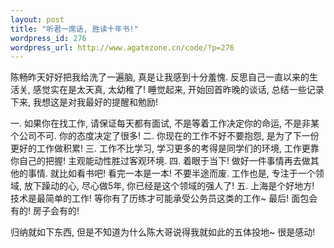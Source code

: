 ```yaml
--- 
layout: post
title: "听君一席话, 胜读十年书!"
wordpress_id: 276
wordpress_url: http://www.agatezone.cn/code/?p=276
---
```

陈畅昨天好好把我给洗了一遍脑, 真是让我感到十分羞愧. 反思自己一直以来的生活关, 感觉实在是太天真, 太幼稚了! 睡觉起来, 开始回首昨晚的谈话, 总结一些记录下来, 我想这是对我最好的提醒和勉励!

一. 如果你在找工作, 请保证每天都有面试, 不是等着工作决定你的命运, 不是非某个公司不可. 你的态度决定了很多!
二. 你现在的工作不好不要抱怨, 是为了下一份更好的工作做积累!
三. 工作不比学习, 学习更多的考得是同学们的环境, 工作更靠你自己的把握! 主观能动性胜过客观环境.
四. 着眼于当下! 做好一件事情再去做其他的事情. 就比如看书吧! 看完一本是一本! 不要半途而废. 工作也是, 专注于一个领域, 放下躁动的心, 尽心做5年, 你已经是这个领域的强人了!
五. 上海是个好地方! 技术是最简单的工作! 等你有了历练才可能承受公务员这类的工作~
最后! 面包会有的! 房子会有的!

归纳就如下东西, 但是不知道为什么陈大哥说得我就如此的五体投地~ 很是感动!

